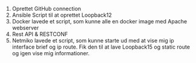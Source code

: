 1. Oprettet GitHub connection
2. Ansible Script til at oprettet Loopback12
3. Docker lavede et script, som kunne alle en docker image med Apache webserver
4. Rest API & RESTCONF
5. Netmiko lavede et script, som kunne starte ud med at vise mig ip interface brief og ip route. Fik den til at lave Loopback15 og static route og igen vise mig informationer.
